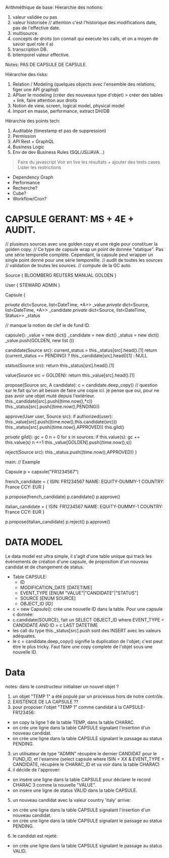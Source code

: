Arithméthique de base:
Hierarchie des notions:
1. valeur validée ou pas
2. valeur historisée // attention c'est l'historique des modifications date, pas de l'effective date.
3. multisource.
4. concepts de droits (on connait qui execute les calls, et on a moyen de savoir quel role il a)
5. transcription DB.
6. bitemporel valeur effective.

Notes: PAS DE CAPSULE DE CAPSULE.

Hiérarchie des risks:
1. Relation / Modeling (quelques objects avec l'ensemble des relations, figer une API graphql)
2. APIser le modeling (créer des nouveaux type d'objet) > créer des tables + link, faire attention aux droits
3. Notion de view, screen, logical model, physical model
4. Import en masse, performance, extract DH/DB

Hérarchie des points tech:
1. Auditable (timestamp et pas de suppression)
2. Permission
3. API Rest + GraphQL
4. Business Logic
5. Env de dev Business Rules (SQL/JS/JAVA...)
  > Faire du javascript
  > Voir en live les résultats + ajouter des tests cases
  > Lister les restrictions
- Dependency Graph
- Performance
- Recherche?
- Cube?
- Workflow/Cron?


# CAPSULE GERANT: MS + 4E + AUDIT.
// plusieurs sources avec une golden copy et une règle pour constituer la golden copy.
// Ce type de capsule wrap un point de donnée "statique". Pas une série temporelle complète. Cependant, la capsule peut wrapper un single point donné pour une série temporellle.
// audit de toutes les sources
// validation de toutes les sources.
// compute de la GC auto.

Source {
  BLOOMBERG
  REUTERS
  MANUAL
  GOLDEN
}

User {
  STEWARD
  ADMIN
}

Capsule {

  *private* dict<Source, list<DateTime, *A>> _value
  *private* dict<Source, list<DateTime, *A>> _candidate
  *private* dict<Source, list<DateTime, Status>> _status

  // manque la notion de clef ie de fund ID.

  capsule():
    _value = new dict()
    _candidate = new dict()
    _status = new dict()
    _value.push(GOLDEN, new list ())

  candidate(Source src):
    current_status = this._status[src].head().[1]
    return (current_status == PENDING) ? this._candidate[src].head()[1] : NULL

  status(Source src):
    return this._status[src].head().[1]

  value(Source src = GOLDEN):
    return this._value[src].head().[1]

  propose(Source src, A candidate):
    c = candidate.deep_copy() // question sur le fait qu'on ait besoin de faire une copie ici. je pense que oui, pour ne pas avoir une objet muté depuis l'extérieur.
    this._candidate[src].push((time.now(),*c))
    this._status[src].push((time.now(),PENDING))

  approve(User user, Source src):
    if authorized(user):
      this._value[src].push((time.now(),this.candidate(src)))
      this._status[src].push((time.now(),APPROVED))
      this.gild()

  *private* gild():
    gc = 0
    n = 0
    for s in sources:
      if this.value(s):
        gc += this.value(s)
        n +=1
    this._value[GOLDEN].push((time.now(),s))

  reject(Source src):
    this._status.push((time.now(),APPROVED))
}

main:
// Example

Capsule p = capsule("FR1234567")

french_candidate = {
  ISIN: FR1234567
  NAME:	EQUITY-DUMMY-1
  COUNTRY: France
  CCY: EUR
}

p.propose(french_candidate)
p.candidate()
p.approve()

italian_candidate = {
  ISIN: FR1234567
  NAME:	EQUITY-DUMMY-1
  COUNTRY: France
  CCY: EUR
}

p.propose(italian_candidate)
p.reject()
p.approve()

# DATA MODEL
Le data model est ultra simple, il s'agit d'une table unique qui track les évènements de création d'une capsule, de proposition d'un nouveau candidat et de changement de status.
- Table CAPSULE:
  - ID
  - MODIFICATION_DATE [DATETIME]
  - EVENT_TYPE [ENUM "VALUE"|"CANDIDATE"|"STATUS"]
  - SOURCE [ENUM SOURCE]
  - OBJECT_ID [ID]
- c = new Capsule(): crée une nouvelle ID dans la table.
Pour une capsule c donnée:
- c.candidate(SOURCE), fait un SELECT OBJECT_ID where EVENT_TYPE = CANDIDATE AND ID = c LAST DATETIME
- les call du type this._status[src].push sont des INSERT avec les valeurs adéquates.
- le c = candidate.deep_copy() signifie la duplication de l'objet; c'est peut être le plus tricky. Faut faire une copy complete de l'objet sous une nouvelle ID.

# Data
notes: dans le constructeur initialiser un nouvel objet ?
1. un objet "TEMP 1" a été populé par un processus hors de notre contrôle.
2. EXISTENCE DE LA CAPSULE ??
2. pour proposer l'objet "TEMP 1" comme candidat à la CAPSULE-FR123456:
  - on copy la ligne 1 de la table TEMP, dans la table CHARAC.
  - on crée une ligne dans la table CAPSULE signalant l'insertion d'un nouveau candidat.
  - on crée une ligne dans la table CAPSULE signalant le passage au status PENDING.
3. un utilisateur de type "ADMIN" récupère le dernier CANDIDAT pour le FUND_ID, et l'examine (select capsule where ISIN = XX & EVENT_TYPE = CANDIDATE, récupère le CHARAC_ID et va voir dans la table CHARAC)
4. il décide de l'approver:
- on insère une ligne dans la table CAPSULE pour déclarer le record CHARAC 3 comme la nouvelle "VALUE".
- on insère une ligne de status VALID dans la table CAPSULE.
5. un nouveau candidat avec la valeur country 'italy' arrive:
  - on crée une ligne dans la table CAPSULE signalant l'insertion d'un nouveau candidat.
  - on crée une ligne dans la table CAPSULE signalant le passage au status PENDING.
6. le candidat est rejeté:
- on crée une ligne dans la table CAPSULE signalant le passage au status VALID.
